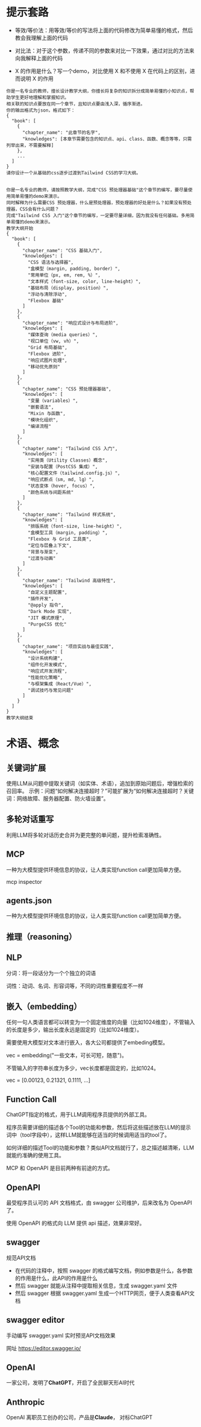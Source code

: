 # 提示套路

- 等效/等价法：用等效/等价的写法将上面的代码修改为简单易懂的格式，然后教会我理解上面的代码
- 对比法：对于这个参数，传递不同的参数来对比一下效果，通过对比的方法来向我解释上面的代码

- X 的作用是什么？写一个demo，对比使用 X 和不使用 X 在代码上的区别，进而说明 X 的作用



```base
你是一名专业的教师，擅长设计教学大纲，你擅长将复杂的知识拆分成简单易懂的小知识点，帮助学生更好地理解和掌握知识。
相关联的知识点要放在同一个章节，且知识点要由浅入深，循序渐进。
你的输出格式为json，格式如下：
{
  "book": [
    {
      "chapter_name": "此章节的名字",
      "knowledges": [本章节需要包含的知识点、api、class、函数、概念等等，只需列举出来，不需要解释]
    },
    ...
  ]
}
请你设计一个从基础的css逐步过渡到Tailwind CSS的学习大纲。


你是一名专业的教师，请按照教学大纲，完成"CSS 预处理器基础"这个章节的编写，要尽量使用简单易懂的demo来演示。
同时解释为什么需要CSS 预处理器，什么是预处理器，预处理器的好处是什么？如果没有预处理器，CSS会有什么问题？
完成"Tailwind CSS 入门"这个章节的编写，一定要尽量详细，因为我没有任何基础。多用简单易懂的demo来演示。
教学大纲开始
{
  "book": [
    {
      "chapter_name": "CSS 基础入门",
      "knowledges": [
        "CSS 语法与选择器",
        "盒模型（margin, padding, border）",
        "常用单位（px, em, rem, %）",
        "文本样式（font-size, color, line-height）",
        "基础布局（display, position）",
        "浮动与清除浮动",
        "Flexbox 基础"
      ]
    },
    {
      "chapter_name": "响应式设计与布局进阶",
      "knowledges": [
        "媒体查询（media queries）",
        "视口单位（vw, vh）",
        "Grid 布局基础",
        "Flexbox 进阶",
        "响应式图片处理",
        "移动优先原则"
      ]
    },
    {
      "chapter_name": "CSS 预处理器基础",
      "knowledges": [
        "变量（variables）",
        "嵌套语法",
        "Mixin 与函数",
        "模块化组织",
        "编译流程"
      ]
    },
    {
      "chapter_name": "Tailwind CSS 入门",
      "knowledges": [
        "实用类（Utility Classes）概念",
        "安装与配置（PostCSS 集成）",
        "核心配置文件（tailwind.config.js）",
        "响应式断点（sm, md, lg）",
        "状态变体（hover, focus）",
        "颜色系统与间距系统"
      ]
    },
    {
      "chapter_name": "Tailwind 样式系统",
      "knowledges": [
        "排版系统（font-size, line-height）",
        "盒模型工具（margin, padding）",
        "Flexbox 与 Grid 工具类",
        "定位与层叠上下文",
        "背景与渐变",
        "过渡与动画"
      ]
    },
    {
      "chapter_name": "Tailwind 高级特性",
      "knowledges": [
        "自定义主题配置",
        "插件开发",
        "@apply 指令",
        "Dark Mode 实现",
        "JIT 模式原理",
        "PurgeCSS 优化"
      ]
    },
    {
      "chapter_name": "项目实战与最佳实践",
      "knowledges": [
        "设计系统构建",
        "组件化开发模式",
        "响应式开发流程",
        "性能优化策略",
        "与框架集成（React/Vue）",
        "调试技巧与常见问题"
      ]
    }
  ]
}
教学大纲结束

```









# 术语、概念

## 关键词扩展

使用LLM从问题中提取关键词（如实体、术语），追加到原始问题后，增强检索的召回率。
示例：问题“如何解决连接超时？”可能扩展为“如何解决连接超时？关键词：网络故障、服务器配置、防火墙设置”。

## 多轮对话重写

利用LLM将多轮对话历史合并为更完整的单问题，提升检索准确性。

## MCP

一种为大模型提供环境信息的协议，让人类实现function call更加简单方便。

mcp inspector

## agents.json

一种为大模型提供环境信息的协议，让人类实现function call更加简单方便。

## 推理（reasoning）

## NLP

分词：将一段话分为一个个独立的词语

词性：动词、名词、形容词等，不同的词性重要程度不一样

## 嵌入（embedding）

任何一句人类语言都可以转变为一个固定维度的向量（比如1024维度），不管输入的长度是多少，输出长度永远是固定的（比如1024维度）。

需要使用大模型对文本进行嵌入，各大公司都提供了embeding模型。

vec = embedding("一些文本，可长可短，随意")。

不管输入的字符串长度为多少，vec长度都是固定的，比如1024。

vec = [0.00123, 0.21321, 0.1111, ...]

## Function Call

ChatGPT指定的格式，用于LLM调用程序员提供的外部工具。

程序员需要详细的描述各个Tool的功能和参数，然后将这些描述放在LLM的提示词中（tool字段中），这样LLM就能够在适当的时候调用适当的tool了。

如何详细的描述Tool的功能和参数？类似API文档就行了，总之描述越清晰，LLM就能约准确的使用工具。

MCP 和 OpenAPI 是目前两种有前途的方式。

## OpenAPI

最受程序员认可的 API 文档格式，由 swagger 公司维护，后来改名为 OpenAPI 了。

使用 OpenAPI 的格式向 LLM 提供 api 描述，效果非常好。

## swagger

规范API文档

- 在代码的注释中，按照 swagger 的格式编写文档，例如参数是什么，各参数的作用是什么，此API的作用是什么
- 然后 swagger 就能从注释中提取相关信息，生成 swagger.yaml 文件
- 然后 swagger 根据 swagger.yaml 生成一个HTTP网页，便于人类查看API文档

## swagger editor

手动编写 swagger.yaml 实时预览API文档效果

网址 https://editor.swagger.io/

## OpenAI

一家公司，发明了**ChatGPT**，开启了全民聊天形AI时代

## Anthropic

OpenAI 离职员工创办的公司，产品是**Claude**， 对标ChatGPT